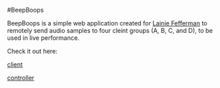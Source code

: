 #BeepBoops

BeepBoops is a simple web application created for [Lainie Fefferman](http://lainiefefferman.com/) to remotely send audio samples to four cleint groups (A, B, C, and D), to be used in live performance.

Check it out here:

[client](beepboops.randielzoquier.art/)

[controller](http://beepboops.randielzoquier.art/controller/)